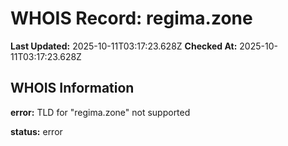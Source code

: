 # WHOIS Record: regima.zone

**Last Updated:** 2025-10-11T03:17:23.628Z
**Checked At:** 2025-10-11T03:17:23.628Z

## WHOIS Information

**error:** TLD for "regima.zone" not supported

**status:** error


